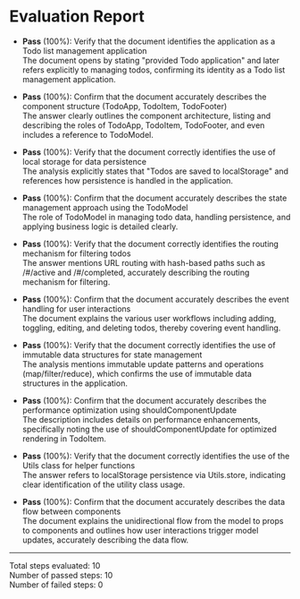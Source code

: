 # Evaluation Report

- **Pass** (100%): Verify that the document identifies the application as a Todo list management application  
  The document opens by stating "provided Todo application" and later refers explicitly to managing todos, confirming its identity as a Todo list management application.

- **Pass** (100%): Confirm that the document accurately describes the component structure (TodoApp, TodoItem, TodoFooter)  
  The answer clearly outlines the component architecture, listing and describing the roles of TodoApp, TodoItem, TodoFooter, and even includes a reference to TodoModel.

- **Pass** (100%): Verify that the document correctly identifies the use of local storage for data persistence  
  The analysis explicitly states that "Todos are saved to localStorage" and references how persistence is handled in the application.

- **Pass** (100%): Confirm that the document accurately describes the state management approach using the TodoModel  
  The role of TodoModel in managing todo data, handling persistence, and applying business logic is detailed clearly.

- **Pass** (100%): Verify that the document correctly identifies the routing mechanism for filtering todos  
  The answer mentions URL routing with hash-based paths such as /#/active and /#/completed, accurately describing the routing mechanism for filtering.

- **Pass** (100%): Confirm that the document accurately describes the event handling for user interactions  
  The document explains the various user workflows including adding, toggling, editing, and deleting todos, thereby covering event handling.

- **Pass** (100%): Verify that the document correctly identifies the use of immutable data structures for state management  
  The analysis mentions immutable update patterns and operations (map/filter/reduce), which confirms the use of immutable data structures in the application.

- **Pass** (100%): Confirm that the document accurately describes the performance optimization using shouldComponentUpdate  
  The description includes details on performance enhancements, specifically noting the use of shouldComponentUpdate for optimized rendering in TodoItem.

- **Pass** (100%): Verify that the document correctly identifies the use of the Utils class for helper functions  
  The answer refers to localStorage persistence via Utils.store, indicating clear identification of the utility class usage.

- **Pass** (100%): Confirm that the document accurately describes the data flow between components  
  The document explains the unidirectional flow from the model to props to components and outlines how user interactions trigger model updates, accurately describing the data flow.

---

Total steps evaluated: 10  
Number of passed steps: 10  
Number of failed steps: 0